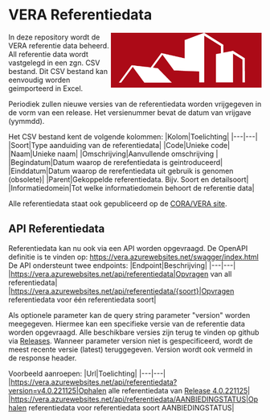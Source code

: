 # VERA Referentiedata
<img align="right" width="300" src="https://github.com/Aedes-datastandaarden/.github/blob/main/1-0.png">In deze repository wordt de VERA referentie data beheerd. All referentie data wordt vastgelegd in een zgn. CSV bestand.
Dit CSV bestand kan eenvoudig worden geimporteerd in Excel.

Periodiek zullen nieuwe versies van de referentiedata worden vrijgegeven in de vorm van een release. Het versienummer bevat de datum van vrijgave (yymmdd).

Het CSV bestand kent de volgende kolommen:
|Kolom|Toelichting|
|---|---|
|Soort|Type aanduiding van de referentiedata|
|Code|Unieke code|
|Naam|Unieke naam|
|Omschrijving|Aanvullende omschrijving |
|Begindatum|Datum waarop de rerefentiedata is geintroduceerd|
|Einddatum|Datum waarop de rerefentiedata uit gebruik is genomen (obsolete)|
|Parent|Gekoppelde referentiedata. Bijv. Soort en detailsoort|
|Informatiedomein|Tot welke informatiedomein behoort de referentie data|

Alle referentiedata staat ook gepubliceerd op de [CORA/VERA site](https://cora.wikixl.nl/index.php/VERA_Referentiedata).

## API Referentiedata
Referentiedata kan nu ook via een API worden opgevraagd. De OpenAPI definitie is te vinden op: https://vera.azurewebsites.net/swagger/index.html
De API ondersteunt twee endpoints:
|Endpoint|Beschrijving|
|---|---|
|https://vera.azurewebsites.net/api/referentiedata|Opvragen van all referentiedata|
|https://vera.azurewebsites.net/api/referentiedata/{soort}|Opvragen referentiedata voor één referentiedata soort|

Als optionele parameter kan de query string parameter "version" worden meegegeven. Hiermee kan een specifieke versie van de referentie data worden opgevraagd. Alle beschikbare versies zijn terug te vinden op github via [Releases](https://github.com/vereniging-corponet/vera-referentiedata/releases). Wanneer parameter version niet is gespecificeerd, wordt de meest recente versie (latest) teruggegeven. Version wordt ook vermeld in de response header.

Voorbeeld aanroepen:
|Url|Toelichting|
|---|---|
|https://vera.azurewebsites.net/api/referentiedata?version=v4.0.221125|Ophalen alle referentiedata van [Release 4.0.221125](https://github.com/vereniging-corponet/vera-referentiedata/releases/tag/v4.0.221125)|
|https://vera.azurewebsites.net/api/referentiedata/AANBIEDINGSTATUS|Ophalen referentiedata voor referentiedata soort AANBIEDINGSTATUS|

